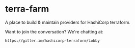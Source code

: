 # terra-farm

A place to build & maintain providers for HashiCorp terraform.

Want to join the conversation? We're chatting at:

    https://gitter.im/hashicorp-terraform/Lobby
